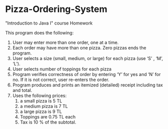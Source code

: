 # Pizza-Ordering-System
"Introduction to Java I" course Homework

This program does the following:
1. User may enter more than one order, one at a time.
2. Each order may have more than one pizza. Zero pizzas ends the program.
3. User selects a size (small, medium, or large) for each pizza (use ‘S’ , ‘M’, ‘L’).
4. User selects number of toppings for each pizza
5. Program verifies correctness of order by entering ‘Y’ for yes and ‘N’ for no. If it is not correct, user re-enters the order.
6. Program produces and prints an itemized (detailed) receipt including tax and total.
7. Uses the following prices:
    1. a small pizza is 5 TL
    2. a medium pizza is 7 TL
    3. a large pizza is 9 TL
    4. Toppings are 0.75 TL each
    5. Tax is 10 % of the subtotal.
